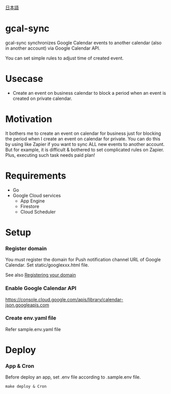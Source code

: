 [日本語](https://github.com/shiraily/gcal-sync/blob/main/README.ja.md)

# gcal-sync

gcal-sync synchronizes Google Calendar events to another calendar (also in another account) via Google Calendar API.

You can set simple rules to adjust time of created event.

# Usecase

- Create an event on business calendar to block a period when an event is created on private calendar.

# Motivation

It bothers me to create an event on calendar for business just for blocking the period when I create an event on calendar for private.
You can do this by using like Zapier if you want to sync ALL new events to another account.
But for example, it is difficult & bothered to set complicated rules on Zapier. Plus, executing such task needs paid plan!

# Requirements

- Go
- Google Cloud services
  - App Engine
  - Firestore
  - Cloud Scheduler

# Setup

### Register domain

You must register the domain for Push notification channel URL of Google Calendar.
Set static/googlexxx.html file.

See also [Registering your domain](https://developers.google.com/calendar/api/guides/push#registering-your-domain)

### Enable Google Calendar API

https://console.cloud.google.com/apis/library/calendar-json.googleapis.com

### Create env.yaml file

Refer sample.env.yaml file

# Deploy

### App & Cron

Before deploy an app, set .env file according to .sample.env file.

```
make deploy & Cron
```